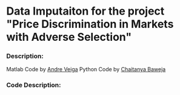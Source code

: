 # Data Imputaiton for the project "Price Discrimination in Markets with Adverse Selection"
### Description:

Matlab Code by [Andre Veiga]()
Python Code by [Chaitanya Baweja]()

### Code Description:
